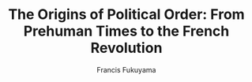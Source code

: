 ---
author: Francis Fukuyama
title: 'The Origins of Political Order: From Prehuman Times to the French Revolution'
layout: book
link: false
---